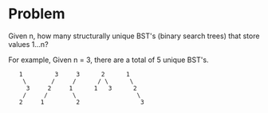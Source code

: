 Problem
===
Given n, how many structurally unique BST's (binary search trees) that
store values 1...n?

For example,
Given n = 3, there are a total of 5 unique BST's.

       1         3     3      2      1
        \       /     /      / \      \
         3     2     1      1   3      2
        /     /       \                 \
       2     1         2                 3
